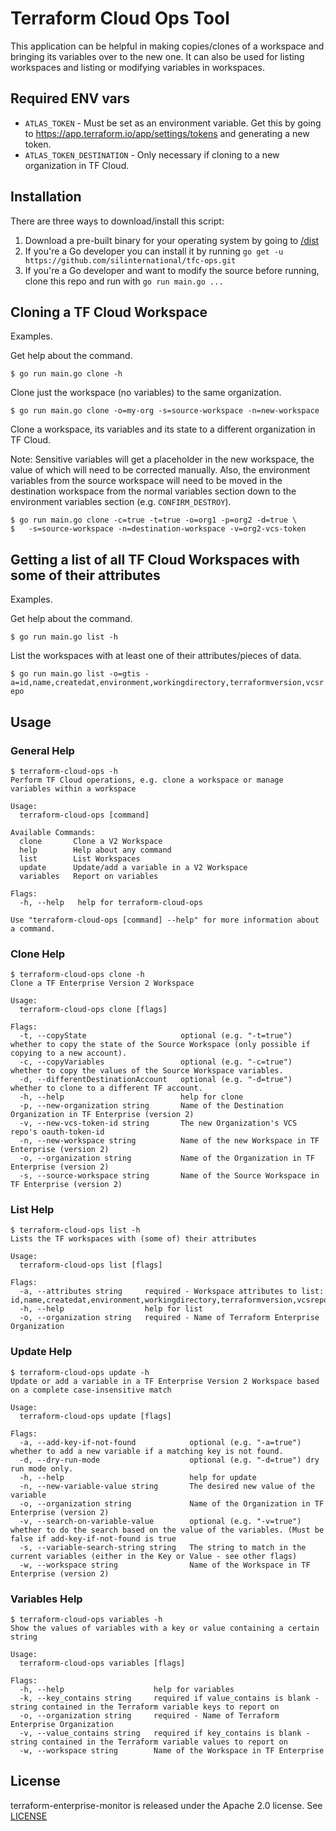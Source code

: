 # Terraform Cloud Ops Tool
This application can be helpful in making copies/clones of a workspace and bringing its variables over
to the new one. It can also be used for listing workspaces and listing or modifying variables in workspaces.

## Required ENV vars
- `ATLAS_TOKEN` - Must be set as an environment variable. Get this by going to 
https://app.terraform.io/app/settings/tokens and generating a new token.
- `ATLAS_TOKEN_DESTINATION` - Only necessary if cloning to a new organization in TF Cloud.


## Installation
There are three ways to download/install this script:

1. Download a pre-built binary for your operating system by going to [/dist](https://github.com/silinternational/tfc-ops/tree/master/dist)
2. If you're a Go developer you can install it by running `go get -u https://github.com/silinternational/tfc-ops.git`
3. If you're a Go developer and want to modify the source before running, clone this repo and run with `go run main.go ...`

## Cloning a TF Cloud Workspace
Examples.

Get help about the command.

```$ go run main.go clone -h```

Clone just the workspace (no variables) to the same organization.

```$ go run main.go clone -o=my-org -s=source-workspace -n=new-workspace```

Clone a workspace, its variables and its state to a different organization in TF Cloud.

Note: Sensitive variables will get a placeholder in the new workspace, the value of
which will need to be corrected manually.  Also, the environment variables from the source
workspace will need to be moved in the destination workspace from the normal variables section
down to the environment variables section (e.g. `CONFIRM_DESTROY`).

```
$ go run main.go clone -c=true -t=true -o=org1 -p=org2 -d=true \
$   -s=source-workspace -n=destination-workspace -v=org2-vcs-token
```


## Getting a list of all TF Cloud Workspaces with some of their attributes 
Examples.

Get help about the command.

```$ go run main.go list -h```

List the workspaces with at least one of their attributes/pieces of data.

```$ go run main.go list -o=gtis -a=id,name,createdat,environment,workingdirectory,terraformversion,vcsrepo```

## Usage

### General Help
```text
$ terraform-cloud-ops -h
Perform TF Cloud operations, e.g. clone a workspace or manage variables within a workspace

Usage:
  terraform-cloud-ops [command]

Available Commands:
  clone       Clone a V2 Workspace
  help        Help about any command
  list        List Workspaces
  update      Update/add a variable in a V2 Workspace
  variables   Report on variables

Flags:
  -h, --help   help for terraform-cloud-ops

Use "terraform-cloud-ops [command] --help" for more information about a command.
```

### Clone Help
```text
$ terraform-cloud-ops clone -h
Clone a TF Enterprise Version 2 Workspace

Usage:
  terraform-cloud-ops clone [flags]

Flags:
  -t, --copyState                     optional (e.g. "-t=true") whether to copy the state of the Source Workspace (only possible if copying to a new account).
  -c, --copyVariables                 optional (e.g. "-c=true") whether to copy the values of the Source Workspace variables.
  -d, --differentDestinationAccount   optional (e.g. "-d=true") whether to clone to a different TF account.
  -h, --help                          help for clone
  -p, --new-organization string       Name of the Destination Organization in TF Enterprise (version 2)
  -v, --new-vcs-token-id string       The new Organization's VCS repo's oauth-token-id
  -n, --new-workspace string          Name of the new Workspace in TF Enterprise (version 2)
  -o, --organization string           Name of the Organization in TF Enterprise (version 2)
  -s, --source-workspace string       Name of the Source Workspace in TF Enterprise (version 2)
```

### List Help
```text
$ terraform-cloud-ops list -h
Lists the TF workspaces with (some of) their attributes

Usage:
  terraform-cloud-ops list [flags]

Flags:
  -a, --attributes string     required - Workspace attributes to list: id,name,createdat,environment,workingdirectory,terraformversion,vcsrepo
  -h, --help                  help for list
  -o, --organization string   required - Name of Terraform Enterprise Organization
```


### Update Help
```text
$ terraform-cloud-ops update -h
Update or add a variable in a TF Enterprise Version 2 Workspace based on a complete case-insensitive match

Usage:
  terraform-cloud-ops update [flags]

Flags:
  -a, --add-key-if-not-found            optional (e.g. "-a=true") whether to add a new variable if a matching key is not found.
  -d, --dry-run-mode                    optional (e.g. "-d=true") dry run mode only.
  -h, --help                            help for update
  -n, --new-variable-value string       The desired new value of the variable
  -o, --organization string             Name of the Organization in TF Enterprise (version 2)
  -v, --search-on-variable-value        optional (e.g. "-v=true") whether to do the search based on the value of the variables. (Must be false if add-key-if-not-found is true
  -s, --variable-search-string string   The string to match in the current variables (either in the Key or Value - see other flags)
  -w, --workspace string                Name of the Workspace in TF Enterprise (version 2)
```

### Variables Help
```text
$ terraform-cloud-ops variables -h
Show the values of variables with a key or value containing a certain string

Usage:
  terraform-cloud-ops variables [flags]

Flags:
  -h, --help                    help for variables
  -k, --key_contains string     required if value_contains is blank - string contained in the Terraform variable keys to report on
  -o, --organization string     required - Name of Terraform Enterprise Organization
  -v, --value_contains string   required if key_contains is blank - string contained in the Terraform variable values to report on
  -w, --workspace string        Name of the Workspace in TF Enterprise
```

## License
terraform-enterprise-monitor is released under the Apache 2.0 license. See 
[LICENSE](https://github.com/silinternational/terraform-enterprise-monitor/blob/master/LICENSE)
